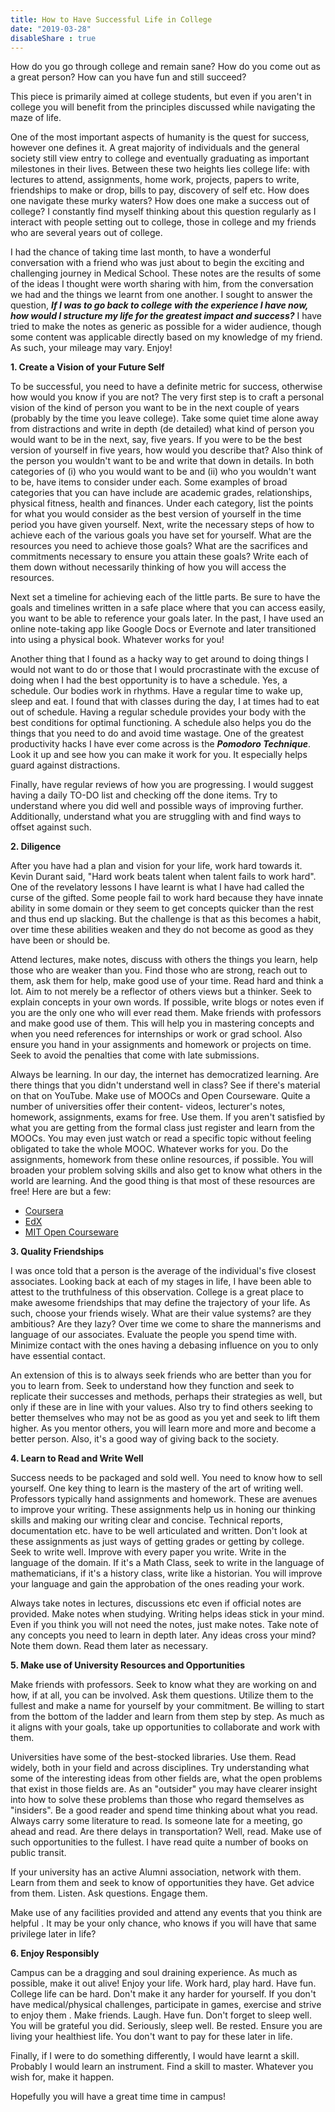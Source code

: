 ```yaml
---
title: How to Have Successful Life in College
date: "2019-03-28"
disableShare : true
---
```


How do you go through college and remain sane? How do you come out as a great person? How can you have fun and still succeed?

This piece is primarily aimed at college students, but even if you aren't in college you will benefit from the principles discussed while navigating the maze of life.

One of the most important aspects of humanity is the quest for success, however one defines it. A great majority of individuals and the general society still view entry to college and eventually graduating as important milestones in their lives. Between these two heights lies college life: with lectures to attend, assignments, home work, projects, papers to write, friendships to make or drop, bills to pay, discovery of self etc. How does one navigate these murky waters? How does one make a success out of college? I constantly find myself thinking about this question regularly as I interact with people setting out to college, those in college and my friends who are several years out of college.

I had the chance of taking time last month, to have a wonderful conversation with a friend who was just about to begin the exciting and challenging journey in Medical School. These notes are the results of some of the ideas I thought were worth sharing with him, from the conversation we had and the things we learnt from one another. I sought to answer the question, **_If I was to go back to college with the experience I have now, how would I structure my life for the greatest impact and success?_** I have tried to make the notes as generic as possible for a wider audience, though some content was applicable directly based on my knowledge of my friend. As such, your mileage may vary. Enjoy!

**1. Create a Vision of your Future Self**

To be successful, you need to have a definite metric for success, otherwise how would you know if you are not? The very first step is to craft a personal vision of the kind of person you want to be in the next couple of years (probably by the time you leave college). Take some quiet time alone away from distractions and write in depth (de detailed) what kind of person you would want to be in the next, say, five years. If you were to be the best version of yourself in five years, how would you describe that? Also think of the person you wouldn't want to be and write that down in details. In both categories of (i) who you would want to be and (ii) who you wouldn't want to be, have items to consider under each. Some examples of broad categories that you can have include are academic grades, relationships, physical fitness, health and finances. Under each category, list the points for what you would consider as the best version of yourself in the time period you have given yourself. Next, write the necessary steps of how to achieve each of the various goals you have set for yourself. What are the resources you need to achieve those goals? What are the sacrifices and commitments necessary to ensure you attain these goals? Write each of them down without necessarily thinking of how you will access the resources.

Next set a timeline for achieving each of the little parts. Be sure to have the goals and timelines written in a safe place where that you can access easily, you want to be able to reference your goals later. In the past, I have used an online note-taking app like Google Docs or Evernote and later transitioned into using a physical book. Whatever works for you!

Another thing that I found as a hacky way to get around to doing things I would not want to do or those that I would procrastinate with the excuse of doing when I had the best opportunity is to have a schedule. Yes, a schedule. Our bodies work in rhythms. Have a regular time to wake up, sleep and eat. I found that with classes during the day, I at times had to eat out of schedule. Having a regular schedule provides your body with the best conditions for optimal functioning. A schedule also helps you do the things that you need to do and avoid time wastage. One of the greatest productivity hacks I have ever come across is the **_Pomodoro Technique_**. Look it up and see how you can make it work for you. It especially helps guard against distractions.

Finally, have regular reviews of how you are progressing. I would suggest having a daily TO-DO list and checking off the done items. Try to understand where you did well and possible ways of improving further. Additionally, understand what you are struggling with and find ways to offset against such.

**2. Diligence**

After you have had a plan and vision for your life, work hard towards it. Kevin Durant said, "Hard work beats talent when talent fails to work hard". One of the revelatory lessons I have learnt is what I have had called the curse of the gifted. Some people fail to work hard because they have innate ability in some domain or they seem to get concepts quicker than the rest and thus end up slacking. But the challenge is that as this becomes a habit, over time these abilities weaken and they do not become as good as they have been or should be.

Attend lectures, make notes, discuss with others the things you learn, help those who are weaker than you. Find those who are strong, reach out to them, ask them for help, make good use of your time. Read hard and think a lot. Aim to not merely be a reflector of others views but a thinker. Seek to explain concepts in your own words. If possible, write blogs or notes even if you are the only one who will ever read them. Make friends with professors and make good use of them. This will help you in mastering concepts and when you need references for internships or work or grad school. Also ensure you hand in your assignments and homework or projects on time. Seek to avoid the penalties that come with late submissions.

Always be learning. In our day, the internet has democratized learning. Are there things that you didn't understand well in class? See if there's material on that on YouTube. Make use of MOOCs and Open Courseware. Quite a number of universities offer their content- videos, lecturer's notes, homework, assignments, exams for free. Use them. If you aren't satisfied by what you are getting from the formal class just register and learn from the MOOCs. You may even just watch or read a specific topic without feeling obligated to take the whole MOOC. Whatever works for you. Do the assignments, homework from these online resources, if possible. You will broaden your problem solving skills and also get to know what others in the world are learning. And the good thing is that most of these resources are free! Here are but a few:

- [Coursera](https://www.coursera.org/) 
- [EdX](https://www.edx.org/)
- [MIT Open Courseware](https://ocw.mit.edu)

**3. Quality Friendships**

I was once told that a person is the average of the individual's five closest associates. Looking back at each of my stages in life, I have been able to attest to the truthfulness of this observation. College is a great place to make awesome friendships that may define the trajectory of your life. As such, choose your friends wisely. What are their value systems? are they ambitious? Are they lazy? Over time we come to share the mannerisms and language of our associates. Evaluate the people you spend time with. Minimize contact with the ones having a debasing influence on you to only have essential contact.

An extension of this is to always seek friends who are better than you for you to learn from. Seek to understand how they function and seek to replicate their successes and methods, perhaps their strategies as well, but only if these are in line with your values. Also try to find others seeking to better themselves who may not be as good as you yet and seek to lift them higher. As you mentor others, you will learn more and more and become a better person. Also, it's a good way of giving back to the society.

**4. Learn to Read and Write Well**

Success needs to be packaged and sold well. You need to know how to sell yourself. One key thing to learn is the mastery of the art of writing well. Professors typically hand assignments and homework. These are avenues to improve your writing. These assignments help us in honing our thinking skills and making our writing clear and concise. Technical reports, documentation etc. have to be well articulated and written. Don't look at these assignments as just ways of getting grades or getting by college. Seek to write well. Improve with every paper you write. Write in the language of the domain. If it's a Math Class, seek to write in the language of mathematicians, if it's a history class, write like a historian. You will improve your language and gain the approbation of the ones reading your work.

Always take notes in lectures, discussions etc even if official notes are provided. Make notes when studying. Writing helps ideas stick in your mind. Even if you think you will not need the notes, just make notes. Take note of any concepts you need to learn in depth later. Any ideas cross your mind? Note them down. Read them later as necessary.

**5. Make use of University Resources and Opportunities**

Make friends with professors. Seek to know what they are working on and how, if at all, you can be involved. Ask them questions. Utilize them to the fullest and make a name for yourself by your commitment. Be willing to start from the bottom of the ladder and learn from them step by step. As much as it aligns with your goals, take up opportunities to collaborate and work with them.

Universities have some of the best-stocked libraries. Use them. Read widely, both in your field and across disciplines. Try understanding what some of the interesting ideas from other fields are, what the open problems that exist in those fields are. As an "outsider" you may have clearer insight into how to solve these problems than those who regard themselves as "insiders". Be a good reader and spend time thinking about what you read. Always carry some literature to read. Is someone late for a meeting, go ahead and read. Are there delays in transportation? Well, read. Make use of such opportunities to the fullest. I have read quite a number of books on public transit.

If your university has an active Alumni association, network with them. Learn from them and seek to know of opportunities they have. Get advice from them. Listen. Ask questions. Engage them.

Make use of any facilities provided and attend any events that you think are helpful . It may be your only chance, who knows if you will have that same privilege later in life?

**6. Enjoy Responsibly**

Campus can be a dragging and soul draining experience. As much as possible, make it out alive! Enjoy your life. Work hard, play hard. Have fun. College life can be hard. Don't make it any harder for yourself. If you don't have medical/physical challenges, participate in games, exercise and strive to enjoy them . Make friends. Laugh. Have fun. Don't forget to sleep well. You will be grateful you did. Seriously, sleep well. Be rested. Ensure you are living your healthiest life. You don't want to pay for these later in life.

Finally, if I were to do something differently, I would have learnt a skill. Probably I would learn an instrument. Find a skill to master. Whatever you wish for, make it happen.

Hopefully you will have a great time time in campus!
